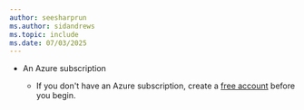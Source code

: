 ```yaml
---
author: seesharprun
ms.author: sidandrews
ms.topic: include
ms.date: 07/03/2025
---
```


- An Azure subscription

    - If you don't have an Azure subscription, create a [free account](https://azure.microsoft.com/free/?WT.mc_id=A261C142F) before you begin.
